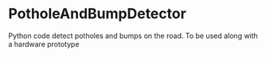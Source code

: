 # PotholeAndBumpDetector
Python code detect potholes and bumps on the road. To be used along with a hardware prototype
